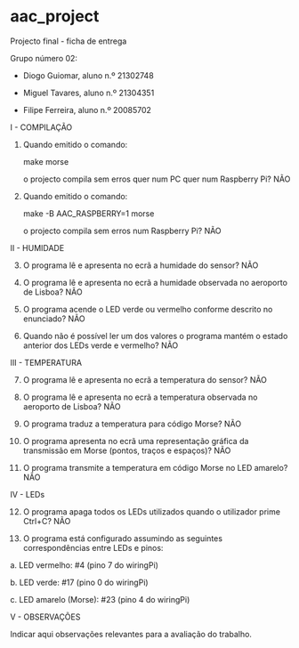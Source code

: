 aac_project
===========

Projecto final - ficha de entrega

Grupo número 02:

- Diogo Guiomar, aluno n.º 21302748

- Miguel Tavares, aluno n.º 21304351

- Filipe Ferreira, aluno n.º 20085702

I - COMPILAÇÃO

1. Quando emitido o comando:

   make morse

   o projecto compila sem erros quer num PC quer num Raspberry Pi? NÃO

2. Quando emitido o comando:

   make -B AAC_RASPBERRY=1 morse

   o projecto compila sem erros num Raspberry Pi? NÃO

II - HUMIDADE

3. O programa lê e apresenta no ecrã a humidade do sensor? NÃO

4. O programa lê e apresenta no ecrã a humidade observada no aeroporto de Lisboa? NÃO

5. O programa acende o LED verde ou vermelho conforme descrito no enunciado? NÃO

6. Quando não é possível ler um dos valores o programa mantém o estado anterior dos LEDs verde e vermelho? NÃO

III - TEMPERATURA

7. O programa lê e apresenta no ecrã a temperatura do sensor? NÃO

8. O programa lê e apresenta no ecrã a temperatura observada no aeroporto de Lisboa? NÃO

9. O programa traduz a temperatura para código Morse? NÃO

10. O programa apresenta no ecrã uma representação gráfica da transmissão em Morse (pontos, traços e espaços)? NÃO

11. O programa transmite a temperatura em código Morse no LED amarelo? NÃO

IV - LEDs

12. O programa apaga todos os LEDs utilizados quando o utilizador prime Ctrl+C? NÃO

13. O programa está configurado assumindo as seguintes correspondências entre LEDs e pinos:

a. LED vermelho: #4 (pino 7 do wiringPi)

b. LED verde: #17 (pino 0 do wiringPi)

c. LED amarelo (Morse): #23 (pino 4 do wiringPi)

V - OBSERVAÇÕES

Indicar aqui observações relevantes para a avaliação do trabalho.
